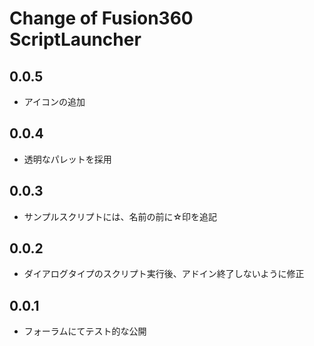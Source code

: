 # Change of Fusion360 ScriptLauncher

## 0.0.5
+ アイコンの追加

## 0.0.4
+ 透明なパレットを採用

## 0.0.3
+ サンプルスクリプトには、名前の前に☆印を追記

## 0.0.2
+ ダイアログタイプのスクリプト実行後、アドイン終了しないように修正

## 0.0.1
+ フォーラムにてテスト的な公開